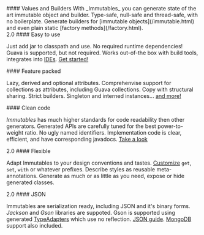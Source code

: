 <section class="feature">
#### Values and Builders
With _Immutables_ you can generate state of the art immutable object and builder.
Type-safe, null-safe and thread-safe, with no boilerplate. Generate builders for [immutable objects](/immutable.html) and even plain static [factory methods](/factory.html).
</section>

<section class="feature">
<span class="label label-success" title="No required dependencies. Both Guava and JDK collections are supported">2.0</span>
#### Easy to use

Just add jar to classpath and use. No required runtime dependencies!
Guava is supported, but not required.
Works out-of-the box with build tools, integrates into [IDEs](/apt.html). [Get&nbsp;started!](/getstarted.html)
</section>

<section class="feature">
#### Feature packed

Lazy, derived and optional attributes. Comprehenvise support for collections as attributes, including Guava collections. Copy with structural sharing. Strict builders. Singleton and interned instances... [and more!](/immutable.html)
</section>

<section class="feature">
#### Clean code

_Immutables_ has much higher standards for code readability then other generators.
Generated APIs are carefully tuned for the best power-to-weight ratio. No ugly named identifiers. Implementation code is clear, efficient, and have corresponding javadocs. [Take a look](/generated.html)
</section>

<section class="feature">
<span class="label label-success" title="Comprehensive styling system for generated code">2.0</span>
#### Flexible

Adapt Immutables to your design conventions and tastes. [Customize](/style.html) `get`, `set`, `with` or whatever prefixes. Describe styles as reusable meta-annotations. Generate as much or as little as you need, expose or hide generated classes.
</section>

<section class="feature">
<span class="label label-success" title="Straightforward Jackson support and generated type adapters for Gson">2.0</span>
#### JSON

Immutables are serialization ready, including JSON and it's binary forms. _Jackson_ and _Gson_ libraries are suppoted. Gson is supported using generated [TypeAdapters](/typeadapters.html) which use no reflection. [JSON guide](/json.html). [MongoDB](/mongo.html) support also included.
</section>